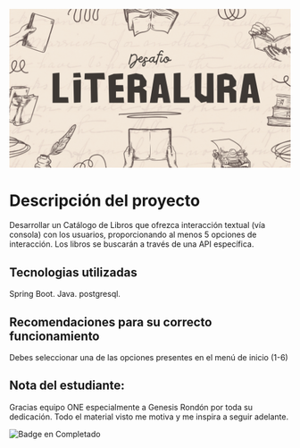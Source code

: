 ![Image Alt]( https://github.com/CristhyViera/desafio/blob/96e5a34e71af7ebd13513b3c1fc06484d57eabc8/literAlura.png)
# Descripción del proyecto

Desarrollar un Catálogo de Libros que ofrezca interacción textual (vía consola) con los usuarios,
proporcionando al menos 5 opciones de interacción. Los libros se buscarán a través de una API específica.

## Tecnologias utilizadas
Spring Boot.
Java.
postgresql.

## Recomendaciones para su correcto funcionamiento

Debes seleccionar una de las opciones presentes en el menú de inicio (1-6)

## Nota del estudiante: 
Gracias equipo ONE especialmente a Genesis Rondón por toda su dedicación. Todo el material visto me motiva y me inspira a seguir adelante.

![Badge en Completado](https://img.shields.io/badge/STATUS-EN%20DESAROLLO-pink)
